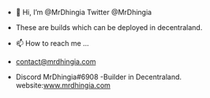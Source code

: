 - 👋 Hi, I’m @MrDhingia Twitter @MrDhingia
- These are builds which can be deployed in decentraland.

- 📫 How to reach me ...
- contact@mrdhingia.com
- Discord MrDhingia#6908
-Builder in Decentraland. website:www.mrdhingia.com

<!---
MrDhingia/MrDhingia is a ✨ special ✨ repository because its `README.md` (this file) appears on your GitHub profile.
You can click the Preview link to take a look at your changes.
--->

